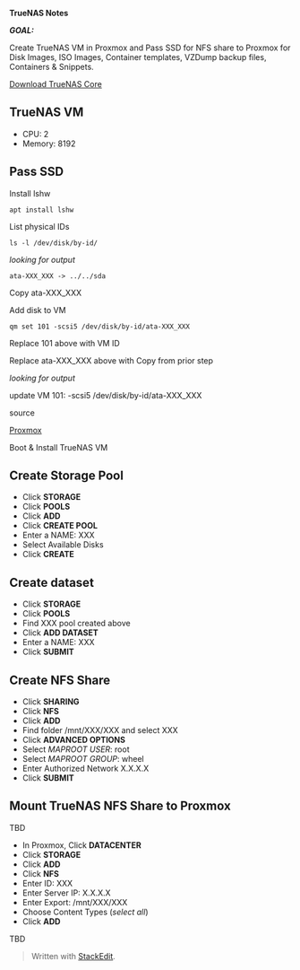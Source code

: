 **TrueNAS Notes**

***GOAL:***

Create TrueNAS VM in Proxmox and Pass SSD for NFS share to Proxmox for Disk Images, ISO Images, Container templates, VZDump backup files, Containers & Snippets.

[Download TrueNAS Core](https://www.truenas.com/download-truenas-core/)

## TrueNAS VM

 - CPU: 2
 - Memory: 8192

## Pass SSD

Install lshw

    apt install lshw

List physical IDs

    ls -l /dev/disk/by-id/

*looking for output*

    ata-XXX_XXX -> ../../sda

Copy ata-XXX_XXX

Add disk to VM

    qm set 101 -scsi5 /dev/disk/by-id/ata-XXX_XXX

Replace 101 above with VM ID

Replace ata-XXX_XXX above with Copy from prior step

*looking for output*

update VM 101: -scsi5 /dev/disk/by-id/ata-XXX_XXX

source

[Proxmox](https://pve.proxmox.com/wiki/Passthrough_Physical_Disk_to_Virtual_Machine_%28VM%29)

Boot & Install TrueNAS VM

## Create Storage Pool

 - Click **STORAGE**
 - Click **POOLS**
 - Click **ADD**
 - Click **CREATE POOL**
 - Enter a NAME: XXX
 - Select Available Disks
 - Click **CREATE**

## Create dataset

 - Click **STORAGE**
 - Click **POOLS**
 - Find XXX pool created above
 - Click **ADD DATASET**
 - Enter a NAME: XXX
 - Click **SUBMIT**

## Create NFS Share

 - Click **SHARING**
 - Click **NFS**
 - Click **ADD**
 - Find folder /mnt/XXX/XXX and select XXX
 - Click **ADVANCED OPTIONS**
 - Select *MAPROOT USER*: root
 - Select *MAPROOT GROUP*: wheel
 - Enter Authorized Network X.X.X.X
 - Click **SUBMIT**

## Mount TrueNAS NFS Share to Proxmox

TBD

 - In Proxmox, Click **DATACENTER**
 - Click **STORAGE**
 - Click **ADD**
 - Click **NFS**
 - Enter ID: XXX
 - Enter Server IP: X.X.X.X
 - Enter Export: /mnt/XXX/XXX
 - Choose Content Types (*select all*)
 - Click **ADD**

TBD

> Written with [StackEdit](https://stackedit.io/).
